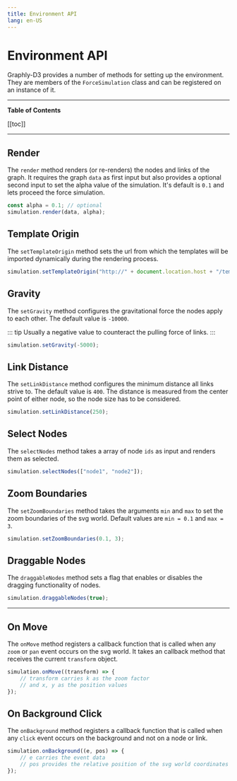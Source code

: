 ```yaml
---
title: Environment API
lang: en-US
---
```


# Environment API

Graphly-D3 provides a number of methods for setting up the environment.  
They are members of the `ForceSimulation` class and can be registered on an instance of it.

---

**Table of Contents**

[[toc]]

---

## Render

The `render` method renders (or re-renders) the nodes and links of the graph.
It requires the graph `data` as first input but also provides a optional second input to set the alpha value of the simulation.
It's default is `0.1` and lets proceed the force simulation.

```js
const alpha = 0.1; // optional
simulation.render(data, alpha);
```

## Template Origin

The `setTemplateOrigin` method sets the url from which the templates will be imported dynamically during the rendering process.

```js
simulation.setTemplateOrigin("http://" + document.location.host + "/templates/");
```

## Gravity

The `setGravity` method configures the gravitational force the nodes apply to each other.
The default value is `-10000`.

::: tip
Usually a negative value to counteract the pulling force of links.
:::

```js
simulation.setGravity(-5000);
```

## Link Distance

The `setLinkDistance` method configures the minimum distance all links strive to. The default value is `400`.
The distance is measured from the center point of either node, so the node size has to be considered.

```js
simulation.setLinkDistance(250);
```

## Select Nodes

The `selectNodes` method takes a array of node `ids` as input and renders them as selected.

```js
simulation.selectNodes(["node1", "node2"]);
```

## Zoom Boundaries

The `setZoomBoundaries` method takes the arguments `min` and `max` to set the zoom boundaries of the svg world.
Default values are `min = 0.1` and `max = 3`.

```js
simulation.setZoomBoundaries(0.1, 3);
```

## Draggable Nodes

The `draggableNodes` method sets a flag that enables or disables the dragging functionality of nodes.

```js
simulation.draggableNodes(true);
```

---

## On Move

The `onMove` method registers a callback function that is called when any `zoom` or `pan` event occurs on the svg world.
It takes an callback method that receives the current `transform` object.

```js
simulation.onMove((transform) => {
	// transform carries k as the zoom factor
	// and x, y as the position values
});
```

## On Background Click

The `onBackground` method registers a callback function that is called when any `click` event occurs on the background and not on a node or link.

```js
simulation.onBackground((e, pos) => {
	// e carries the event data
	// pos provides the relative position of the svg world coordinates (x, y)
});
```
